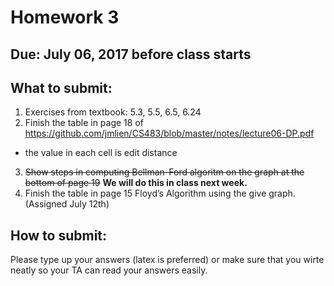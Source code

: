 # Homework 3

## Due: July 06, 2017 before class starts

## What to submit:
1. Exercises from textbook: 5.3, 5.5, 6.5, 6.24
2. Finish the table in page 18 of https://github.com/jmlien/CS483/blob/master/notes/lecture06-DP.pdf
  - the value in each cell is edit distance
3. ~~Show steps in computing Bellman-Ford algoritm on the graph at the bottom of page 19~~ **We will do this in class next week.**
4. Finish the table in page 15 Floyd’s Algorithm using the give graph. (Assigned July 12th)

## How to submit:
Please type up your answers (latex is preferred) or make sure that you wirte neatly so your TA can read your answers easily.
